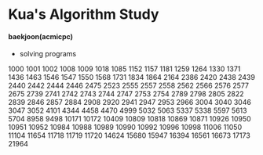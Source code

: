 # Kua's Algorithm Study

#### baekjoon(acmicpc)
- solving programs

1000 1001 1002 1008 1009 1018 1085 1152 1157 1181 1259 1264 1330 1371 1436 1463 1546 1547 1550 1568 1731 1834 1864 2164 2386 2420 2438 2439 2440 2442 2444 2446 2475 2523 2555 2557 2558 2562 2566 2576 2577 2675 2739 2741 2742 2743 2744 2747 2753 2754 2789 2798 2805 2822 2839 2846 2857 2884 2908 2920 2941 2947 2953 2966 3004 3040 3046 3047 3052 4101 4344 4458 4470 4999 5032 5063 5337 5338 5597 5613 5704 8958 9498 10171 10172 10409 10809 10818 10869 10871 10926 10950 10951 10952 10984 10988 10989 10990 10992 10996 10998 11006 11050 11104 11654 11718 11719 11720 14624 15680 15947 16394 16561 16673 17173 21964
